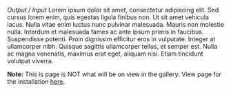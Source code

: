 *Output / Input* Lorem ipsum dolor sit amet, consectetur adipiscing elit. Sed cursus lorem enim, quis egestas ligula finibus non. Ut sit amet vehicula lacus. Nulla vitae enim luctus nunc pulvinar malesuada. Mauris non molestie nulla. Interdum et malesuada fames ac ante ipsum primis in faucibus. Suspendisse potenti. Proin dignissim efficitur eros in vulputate. Integer at ullamcorper nibh. Quisque sagittis ullamcorper tellus, et semper est. Nulla ac magna venenatis, maximus erat eget, aliquam nisi. Etiam tincidunt volutpat viverra.

**Note:** This is page is NOT what will be on view in the gallery: View page for the installation [here](/input/).